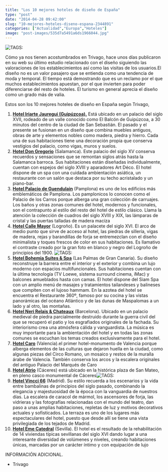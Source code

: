```yaml
---
title: "Los 10 mejores hoteles de diseño de España"
type: "post"
date: "2014-04-28 09:42:00"
slug: "10-mejores-hoteles-diseno-espana-2344891"
categories: ["Actualidad","Europa","Hoteles"]
image: "post-images/535d7a5491a6ds1966044.jpg"
---
```


 ![ TAGS:](post-images/535d7a5491a6ds1966044.jpg "habitación del hotel iriarte jauregui ")

 Cómo ya nos tienen acostumbrados en Trivago, hace unos días publicaron en su web su último estudio relacionado con el diseño siguiendo las valoraciones de los establecimientos así como las visitas de los usuarios.El diseño no es un valor pasajero que se entienda como una tendencia de moda y temporal. El tiempo está demostrando que es un reclamo por el que muchos establecimientos apuestan, por el que invierten para poder diferenciarse del resto de hoteles. El turismo en general aprecia el diseño como un grado más de valia.

 Estos son los 10 mejores hoteles de diseño en España según Trivago,

1. [**Hotel Iriarte Jauregui (Guipúzcoa).**](http://iriartejauregia.com) Está ubicado en un palacio del siglo XVII, rodeado de un valle conocido como El Balcón de Guipúzcoa, a 30 minutos del centro de la ciudad de San Sebastián. El pasado y el presente se fusionan en un diseño que combina muebles antiguos, obras de arte y elementos nobles como madera, piedra y hierro. Cada una de sus habitaciones tiene una decoración propia que conserva vestigios del palacio, como vigas, muros y suelos.
2. **[Hotel Don Gregorio](http://www.hoteldongregorio.com)** (Salamanca). Este palacio del siglo XV conserva recuerdos y sensaciones que se remontan siglos atrás hasta la Salamanca barroca. Sus habitaciones están diseñadas individualmente, cuentan con espejos del siglo XVIII y aparadores Art Déco. El hotel dispone de un spa con una cuidada ambientación asiática, un restaurante con un salón que destaca por su techo acristalado y un piano-bar.
3. **[Hotel Palacio de Guendulain](/wp-content/uploads/2014/04/535d7c5b41011s307912.jpg)** (Pamplona) es uno de los edificios más emblemáticos de Pamplona. Los pamplonicos lo conocen como el Palacio de los Carros porque alberga una gran colección de carruajes. Los baños y otras zonas comunes del hotel, modernos y funcionales, son el contrapunto al estilo del resto del hotel de estilo clásico. Llama la atención la colección de cuadros del siglo XVIII y XIX, las lámparas de cristal y las puertas talladas de madera maciza
4. [**Hotel Calle Mayor**](http://www.hotelcallemayor.com) (Logroño). Es un palacete del siglo XVI. El arco de medio punto que sirve de acceso al hotel, las piedras de sillería, vigas de madera, rejas y barandillas de forja se entremezclan con el diseño minimalista y toques frescos de color en sus habitaciones. Es llamativo el contraste creado por la gran foto en blanco y negro del Logroño de principios del 1900. ![ TAGS:](post-images/Atrio_ext2.jpg "fachada hotel Atrio ")
5. [**Hotel Bohemia Suites &amp; Spa**](http://bohemia-grancanaria.com) (Las Palmas de Gran Canaria). Su diseño reconstruye la barrera entre el interior y el exterior y combina un lujo moderno con espacios multifuncionales. Sus habitaciones cuentan con la última tecnología (TV Loewe, sistema surround cinema, iMac) y balcones amueblados hasta con camas. El hotel dispone del Siam Spa con un amplio menú de masajes y tratamientos tailandeses y balineses que compiten con el lujoso hammam. En la azotea del hotel se encuentra el Restaurante 360º, famoso por su cocina y las vistas panorámicas del océano Atlántico y de las dunas de Maspalomas a un lado y al otro, las montañas.
6. [**Hotel Neri Relais &amp; Chateaux**](http://www.hotelneri.com) (Barcelona). Ubicado en un palacio medieval de piedra parcialmente destruido durante la guerra civil del que se recuperó el patio y los esgrafiados originales de la fachada. Su interiorismo crea una atmósfera cálida y vanguardista. La música es muy importante para la ambientación del hotel y en todas las zonas comunes se escuchan los temas creados exclusivamente para el hotel.
7. **[Hotel Caro](http://www.carohotel.com)** (Valencia).el primer hotel-monumento de Valencia porque alberga elementos de las culturas que dejaron huella en la ciudad, como algunas piezas del Circo Romano, un mosaico y restos de la muralla árabe de Valencia. También conserva los arcos y la escalera originales del antiguo Palacio del Marqués de Caro
8. **[ Hotel Atrio](http://www.relaischateaux.com/es/search-book/hotel-restaurant/atrio/#.U11319wrhEQ)** (Cáceres) está ubicado en la histórica plaza de San Mateo, en pleno casco monumental de Cáceres![ TAGS:](post-images/VincciVia66_pasillo.jpg "hotel Vincci 66")
9. **[ Hotel Vincci 66](http://www.vinccihoteles.com/eng/Hotels/Spain/Madrid/Vincci-Via-66)** (Madrid). Su estilo recuerda a los escenarios y la vida entre bambalinas de principios del siglo pasado, combinando la elegancia y majestuosidad de la época con la vanguardia de nuestros días. La escalera de caracol de mármol, los ascensores de forja, las vidrieras y las fotografías relacionadas con el mundo del teatro, dan paso a unas amplias habitaciones, repletas de luz y motivos decorativos actuales y sofisticados. La terraza es uno de los lugares más espectaculares del hotel, puesto que desde allí se tiene una vista privilegiada de los tejados de Madrid.
10. **[Hotel Eme Catedral](http://www.emecatedralhotel.com)** (Sevilla). El hotel es el resultado de la rehabilitación de 14 viviendas típicas sevillanas del siglo XVI dando lugar a una interesante diversidad de volúmenes y niveles, creando habitaciones únicas, marcadas por un carácter íntimo y con equipación de lujo

 INFORMACIÓN ADICIONAL.

- Trivago